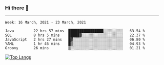 ### Hi there 👋
---
<!--START_SECTION:waka-->
```text
Week: 16 March, 2021 - 23 March, 2021

Java         22 hrs 57 mins  ████████████████░░░░░░░░░   63.54 % 
SQL          8 hrs 5 mins    █████▓░░░░░░░░░░░░░░░░░░░   22.37 % 
JavaScript   2 hrs 27 mins   █▓░░░░░░░░░░░░░░░░░░░░░░░   06.80 % 
YAML         1 hr 46 mins    █▒░░░░░░░░░░░░░░░░░░░░░░░   04.93 % 
Groovy       26 mins         ▒░░░░░░░░░░░░░░░░░░░░░░░░   01.21 % 
```
<!--END_SECTION:waka-->

[![Top Langs](https://github-readme-stats.vercel.app/api/top-langs/?username=HyunAh-iia&layout=compact)](https://github.com/anuraghazra/github-readme-stats)
<!--
**HyunAh-iia/HyunAh-iia** is a ✨ _special_ ✨ repository because its `README.md` (this file) appears on your GitHub profile.

Here are some ideas to get you started:

- 🔭 I’m currently working on ...
- 🌱 I’m currently learning ...
- 👯 I’m looking to collaborate on ...
- 🤔 I’m looking for help with ...
- 💬 Ask me about ...
- 📫 How to reach me: ...
- 😄 Pronouns: ...
- ⚡ Fun fact: ...
-->
